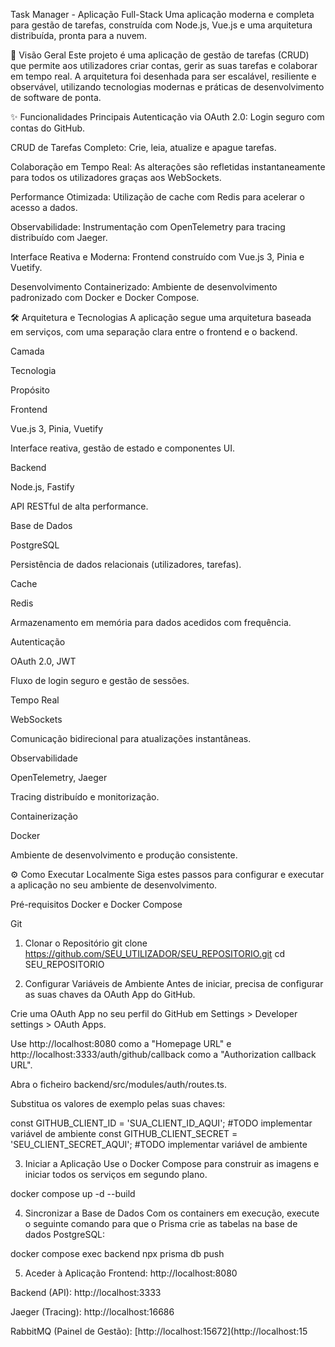 Task Manager - Aplicação Full-Stack
Uma aplicação moderna e completa para gestão de tarefas, construída com Node.js, Vue.js e uma arquitetura distribuída, pronta para a nuvem.

🚀 Visão Geral
Este projeto é uma aplicação de gestão de tarefas (CRUD) que permite aos utilizadores criar contas, gerir as suas tarefas e colaborar em tempo real. A arquitetura foi desenhada para ser escalável, resiliente e observável, utilizando tecnologias modernas e práticas de desenvolvimento de software de ponta.

✨ Funcionalidades Principais
Autenticação via OAuth 2.0: Login seguro com contas do GitHub.

CRUD de Tarefas Completo: Crie, leia, atualize e apague tarefas.

Colaboração em Tempo Real: As alterações são refletidas instantaneamente para todos os utilizadores graças aos WebSockets.

Performance Otimizada: Utilização de cache com Redis para acelerar o acesso a dados.

Observabilidade: Instrumentação com OpenTelemetry para tracing distribuído com Jaeger.

Interface Reativa e Moderna: Frontend construído com Vue.js 3, Pinia e Vuetify.

Desenvolvimento Containerizado: Ambiente de desenvolvimento padronizado com Docker e Docker Compose.

🛠️ Arquitetura e Tecnologias
A aplicação segue uma arquitetura baseada em serviços, com uma separação clara entre o frontend e o backend.

Camada

Tecnologia

Propósito

Frontend

Vue.js 3, Pinia, Vuetify

Interface reativa, gestão de estado e componentes UI.

Backend

Node.js, Fastify

API RESTful de alta performance.

Base de Dados

PostgreSQL

Persistência de dados relacionais (utilizadores, tarefas).

Cache

Redis

Armazenamento em memória para dados acedidos com frequência.

Autenticação

OAuth 2.0, JWT

Fluxo de login seguro e gestão de sessões.

Tempo Real

WebSockets

Comunicação bidirecional para atualizações instantâneas.

Observabilidade

OpenTelemetry, Jaeger

Tracing distribuído e monitorização.

Containerização

Docker

Ambiente de desenvolvimento e produção consistente.

⚙️ Como Executar Localmente
Siga estes passos para configurar e executar a aplicação no seu ambiente de desenvolvimento.

Pré-requisitos
Docker e Docker Compose

Git

1. Clonar o Repositório
git clone https://github.com/SEU_UTILIZADOR/SEU_REPOSITORIO.git
cd SEU_REPOSITORIO

2. Configurar Variáveis de Ambiente
Antes de iniciar, precisa de configurar as suas chaves da OAuth App do GitHub.

Crie uma OAuth App no seu perfil do GitHub em Settings > Developer settings > OAuth Apps.

Use http://localhost:8080 como a "Homepage URL" e http://localhost:3333/auth/github/callback como a "Authorization callback URL".

Abra o ficheiro backend/src/modules/auth/routes.ts.

Substitua os valores de exemplo pelas suas chaves:

const GITHUB_CLIENT_ID = 'SUA_CLIENT_ID_AQUI'; #TODO implementar variável de ambiente
const GITHUB_CLIENT_SECRET = 'SEU_CLIENT_SECRET_AQUI'; #TODO implementar variável de ambiente

3. Iniciar a Aplicação
Use o Docker Compose para construir as imagens e iniciar todos os serviços em segundo plano.

docker compose up -d --build

4. Sincronizar a Base de Dados
Com os containers em execução, execute o seguinte comando para que o Prisma crie as tabelas na base de dados PostgreSQL:

docker compose exec backend npx prisma db push

5. Aceder à Aplicação
Frontend: http://localhost:8080

Backend (API): http://localhost:3333

Jaeger (Tracing): http://localhost:16686

RabbitMQ (Painel de Gestão): [http://localhost:15672](http://localhost:15